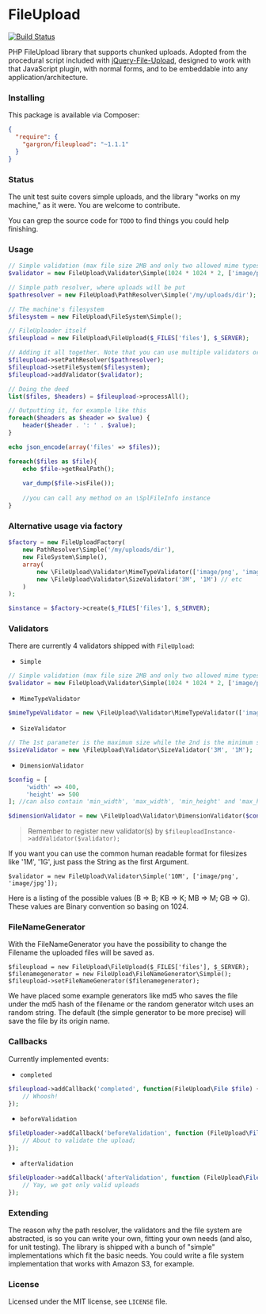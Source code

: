 FileUpload
==========

[![Build Status](https://travis-ci.org/Gargron/fileupload.png?branch=master)](https://travis-ci.org/Gargron/fileupload)

PHP FileUpload library that supports chunked uploads. Adopted from the
procedural script included with [jQuery-File-Upload][1], designed to work
with that JavaScript plugin, with normal forms, and to be embeddable into
any application/architecture.

[1]: https://github.com/blueimp/jQuery-File-Upload

### Installing

This package is available via Composer:

```json
{
  "require": {
    "gargron/fileupload": "~1.1.1"
  }
}
```

### Status

The unit test suite covers simple uploads, and the library "works on my machine," as it were. You are welcome to contribute.

You can grep the source code for `TODO` to find things you could help finishing.

### Usage

```php
// Simple validation (max file size 2MB and only two allowed mime types)
$validator = new FileUpload\Validator\Simple(1024 * 1024 * 2, ['image/png', 'image/jpg']);

// Simple path resolver, where uploads will be put
$pathresolver = new FileUpload\PathResolver\Simple('/my/uploads/dir');

// The machine's filesystem
$filesystem = new FileUpload\FileSystem\Simple();

// FileUploader itself
$fileupload = new FileUpload\FileUpload($_FILES['files'], $_SERVER);

// Adding it all together. Note that you can use multiple validators or none at all
$fileupload->setPathResolver($pathresolver);
$fileupload->setFileSystem($filesystem);
$fileupload->addValidator($validator);

// Doing the deed
list($files, $headers) = $fileupload->processAll();

// Outputting it, for example like this
foreach($headers as $header => $value) {
    header($header . ': ' . $value);
}

echo json_encode(array('files' => $files));

foreach($files as $file){
    echo $file->getRealPath();
    
    var_dump($file->isFile());
    
    //you can call any method on an \SplFileInfo instance
}

```

### Alternative usage via factory

```php
$factory = new FileUploadFactory(
    new PathResolver\Simple('/my/uploads/dir'), 
    new FileSystem\Simple(), 
    array(
        new \FileUpload\Validator\MimeTypeValidator(['image/png', 'image/jpg']),
        new \FileUpload\Validator\SizeValidator('3M', '1M') // etc
    )
);

$instance = $factory->create($_FILES['files'], $_SERVER);
```

### Validators

There are currently 4 validators shipped with `FileUpload`:

 - `Simple`
 
 ```php
 // Simple validation (max file size 2MB and only two allowed mime types)
 $validator = new FileUpload\Validator\Simple(1024 * 1024 * 2, ['image/png', 'image/jpg']);

 ```

 - `MimeTypeValidator` 

 ```php
 $mimeTypeValidator = new \FileUpload\Validator\MimeTypeValidator(['image/png', 'image/jpg']);
 ```

 - `SizeValidator`
 ```php
 // The 1st parameter is the maximum size while the 2nd is the minimum size
 $sizeValidator = new \FileUpload\Validator\SizeValidator('3M', '1M');
 ```

 - `DimensionValidator`
 ```php
 $config = [
      'width' => 400,
      'height' => 500
 ]; //can also contain 'min_width', 'max_width', 'min_height' and 'max_height'

 $dimensionValidator = new \FileUpload\Validator\DimensionValidator($config);
 ```

> Remember to register new validator(s) by `$fileuploadInstance->addValidator($validator);`

If you want you can use the common human readable format for filesizes like '1M', '1G', just pass the String as the first Argument.

```
$validator = new FileUpload\Validator\Simple('10M', ['image/png', 'image/jpg']);
```

Here is a listing of the possible values (B => B; KB => K; MB => M; GB => G). These values are Binary convention so basing on 1024.

### FileNameGenerator

With the FileNameGenerator you have the possibility to change the Filename the uploaded files will be saved as.

```
$fileupload = new FileUpload\FileUpload($_FILES['files'], $_SERVER);
$filenamegenerator = new FileUpload\FileNameGenerator\Simple();
$fileupload->setFileNameGenerator($filenamegenerator);
```

We have placed some example generators like md5 who saves the file under the md5 hash of the filename or the random generator witch uses an random string. The default (the simple generator to be more precise) will save the file by its origin name.

### Callbacks

Currently implemented events:

* `completed`

```php
$fileupload->addCallback('completed', function(FileUpload\File $file) {
    // Whoosh!
});
```

* `beforeValidation`

```php
$fileUploader->addCallback('beforeValidation', function (FileUpload\File $file) {
    // About to validate the upload;
});
```

* `afterValidation`

```php
$fileUploader->addCallback('afterValidation', function (FileUpload\File $file) {
    // Yay, we got only valid uploads
});
```

### Extending

The reason why the path resolver, the validators and the file system are
abstracted, is so you can write your own, fitting your own needs (and also,
for unit testing). The library is shipped with a bunch of "simple"
implementations which fit the basic needs. You could write a file system
implementation that works with Amazon S3, for example.

### License

Licensed under the MIT license, see `LICENSE` file.
